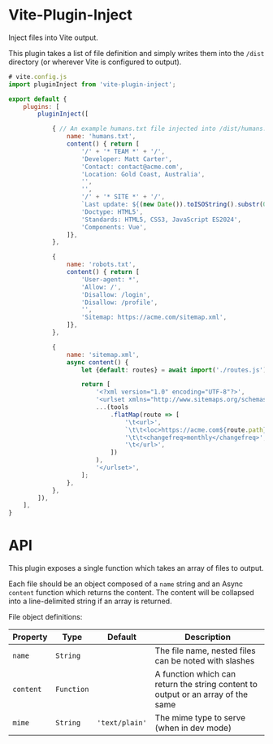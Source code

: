 Vite-Plugin-Inject
==================
Inject files into Vite output.

This plugin takes a list of file definition and simply writes them into the `/dist` directory (or wherever Vite is configured to output).


```javascript
# vite.config.js
import pluginInject from 'vite-plugin-inject';

export default {
    plugins: [
        pluginInject([

            { // An example humans.txt file injected into /dist/humans.txt
                name: 'humans.txt',
                content() { return [
                    '/' + '* TEAM *' + '/',
                    'Developer: Matt Carter',
                    'Contact: contact@acme.com',
                    'Location: Gold Coast, Australia',
                    '',
                    '',
                    '/' + '* SITE *' + '/',
                    `Last update: ${(new Date()).toISOString().substr(0, 10).replace(/-/g, '\/')}`,
                    'Doctype: HTML5',
                    'Standards: HTML5, CSS3, JavaScript ES2024',
                    'Components: Vue',
                ]},
            },

            {
                name: 'robots.txt',
                content() { return [
                    'User-agent: *',
                    'Allow: /',
                    'Disallow: /login',
                    'Disallow: /profile',
                    '',
                    'Sitemap: https://acme.com/sitemap.xml',
                ]},
            },

            {
                name: 'sitemap.xml',
                async content() {
                    let {default: routes} = await import('./routes.js');

                    return [
                        '<?xml version="1.0" encoding="UTF-8"?>',
                        '<urlset xmlns="http://www.sitemaps.org/schemas/sitemap/0.9">',
                        ...(tools
                            .flatMap(route => [
                                '\t<url>',
                                `\t\t<loc>https://acme.com${route.path}</loc>`,
                                '\t\t<changefreq>monthly</changefreq>',
                                '\t</url>',
                            ])
                        ),
                        '</urlset>',
                    ];
                },
            },
        ]),
    ],
}
```


API
===
This plugin exposes a single function which takes an array of files to output.

Each file should be an object composed of a `name` string and an Async `content` function which returns the content. The content will be collapsed into a line-delimited string if an array is returned.

File object definitions:

| Property  | Type       | Default        | Description                                                                      |
|-----------|------------|----------------|----------------------------------------------------------------------------------|
| `name`    | `String`   |                | The file name, nested files can be noted with slashes                            |
| `content` | `Function` |                | A function which can return the string content to output or an array of the same |
| `mime`    | `String`   | `'text/plain'` | The mime type to serve (when in dev mode)                                        |

